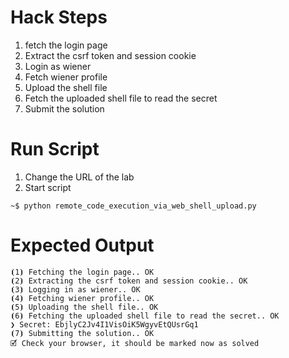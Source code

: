# Hack Steps

1. fetch the login page
2. Extract the csrf token and session cookie
3. Login as wiener
4. Fetch wiener profile
5. Upload the shell file
6. Fetch the uploaded shell file to read the secret
7. Submit the solution 


# Run Script

1. Change the URL of the lab
2. Start script

```
~$ python remote_code_execution_via_web_shell_upload.py
```

# Expected Output

```
⦗1⦘ Fetching the login page.. OK
⦗2⦘ Extracting the csrf token and session cookie.. OK
⦗3⦘ Logging in as wiener.. OK
⦗4⦘ Fetching wiener profile.. OK
⦗5⦘ Uploading the shell file.. OK
⦗6⦘ Fetching the uploaded shell file to read the secret.. OK
❯ Secret: EbjlyC2Jv4I1VisOiK5WgyvEtQUsrGq1
⦗7⦘ Submitting the solution.. OK
🗹 Check your browser, it should be marked now as solved
```
